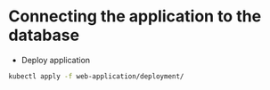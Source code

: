 # Connecting the application to the database

* Deploy application

```sh
kubectl apply -f web-application/deployment/
```

